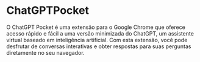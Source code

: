 # ChatGPTPocket
O ChatGPT Pocket é uma extensão para o Google Chrome que oferece acesso rápido e fácil a uma versão minimizada do ChatGPT, um assistente virtual baseado em inteligência artificial. Com esta extensão, você pode desfrutar de conversas interativas e obter respostas para suas perguntas diretamente no seu navegador.
